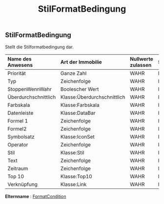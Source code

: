 ﻿---
title: StilFormatBedingung
second_title: Aspose.Cells Cloud Documen
type: docs
url: /de/specification/model/styleformatcondition/
description: "Aspose.Cells Cloud-Modellspezifikation: StyleFormatCondition. Müheloses Bearbeiten von Excel und anderen Tabellenkalkulationsdokumenten mit Funktionen wie Öffnen, Generieren, Bearbeiten, Teilen, Zusammenführen, Vergleichen und Konvertieren"
kwords: Excel, Office, Tabellenkalkulation, Cloud REST API, StyleFormatCondition
weight: 50
---
## **StilFormatBedingung**

 Stellt die Stilformatbedingung dar.

| Name des Anwesens| Art der Immobilie| Nullwerte zulassen| Schreibgeschützt| Standardwert| Beschreibung|
|:- |:- |:- |:- |:- |:- |
| Priorität| Ganze Zahl| WAHR| FALSCH|||
| Typ| Zeichenfolge| WAHR| FALSCH|||
| StoppenWennWahr| Boolescher Wert| WAHR| FALSCH|||
| Überdurchschnittlich| Klasse:Überdurchschnittlich| WAHR| FALSCH|||
| Farbskala| Klasse:Farbskala| WAHR| FALSCH|||
| Datenleiste| Klasse:DataBar| WAHR| FALSCH|||
| Formel 1| Zeichenfolge| WAHR| FALSCH|||
| Formel2| Zeichenfolge| WAHR| FALSCH|||
| Symbolsatz| Klasse:IconSet| WAHR| FALSCH|||
| Operator| Zeichenfolge| WAHR| FALSCH|||
| Stil| Klasse:Stil| WAHR| FALSCH|||
| Text| Zeichenfolge| WAHR| FALSCH|||
| Zeitraum| Zeichenfolge| WAHR| FALSCH|||
| Top 10| Klasse:Top10| WAHR| FALSCH|||
| Verknüpfung| Klasse:Link| WAHR| FALSCH|||

**Elternname** : [FormatCondition](/specification/model/formatcondition)

